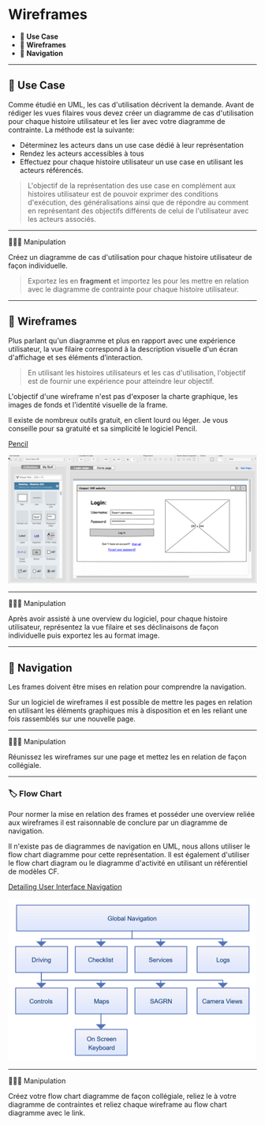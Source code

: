 # Wireframes

* 🔖 **Use Case**
* 🔖 **Wireframes**
* 🔖 **Navigation**

___

## 📑 Use Case

Comme étudié en UML, les cas d'utilisation décrivent la demande. Avant de rédiger les vues filaires vous devez créer un diagramme de cas d'utilisation pour chaque histoire utilisateur et les lier avec votre diagramme de contrainte. La méthode est la suivante:

* Déterminez les acteurs dans un use case dédié à leur représentation
* Rendez les acteurs accessibles à tous
* Effectuez pour chaque histoire utilisateur un use case en utilisant les acteurs référencés.

> L'objectif de la représentation des use case en complément aux histoires utilisateur est de pouvoir exprimer des conditions d'exécution, des généralisations ainsi que de répondre au comment en représentant des objectifs différents de celui de l'utilisateur avec les acteurs associés.

___

👨🏻‍💻 Manipulation

Créez un diagramme de cas d'utilisation pour chaque histoire utilisateur de façon individuelle.

> Exportez les en **fragment** et importez les pour les mettre en relation avec le diagramme de contrainte pour chaque histoire utilisateur.

___

## 📑 Wireframes

Plus parlant qu'un diagramme et plus en rapport avec une expérience utilisateur, la vue filaire correspond à la description visuelle d'un écran d'affichage et ses éléments d’interaction.

> En utilisant les histoires utilisateurs et les cas d'utilisation, l'objectif est de fournir une expérience pour atteindre leur objectif.

L'objectif d'une wireframe n'est pas d'exposer la charte graphique, les images de fonds et l'identité visuelle de la frame.

Il existe de nombreux outils gratuit, en client lourd ou léger. Je vous conseille pour sa gratuité et sa simplicité le logiciel Pencil.

[Pencil](https://pencil.evolus.vn/)

![image](https://raw.githubusercontent.com/seeren-training/Methodo/master/wiki/resources/pencil.png)

___

👨🏻‍💻 Manipulation

Après avoir assisté à une overview du logiciel, pour chaque histoire utilisateur, représentez la vue filaire et ses déclinaisons de façon individuelle puis exportez les au format image.

___


## 📑 Navigation

Les frames doivent être mises en relation pour comprendre la navigation.

Sur un logiciel de wireframes il est possible de mettre les pages en relation en utilisant les éléments graphiques mis à disposition et en les reliant une fois rassemblés sur une nouvelle page.

___

👨🏻‍💻 Manipulation

Réunissez les wireframes sur une page et mettez les en relation de façon collégiale.

___

### 🏷️ **Flow Chart**

Pour normer la mise en relation des frames et posséder une overview reliée aux wireframes il est raisonnable de conclure par un diagramme de navigation.

Il n'existe pas de diagrammes de navigation en UML, nous allons utiliser le flow chart diagramme pour cette représentation. Il est également d'utiliser le flow chart diagram ou le diagramme d'activité en utilisant un référentiel de modèles CF.

[Detailing User Interface Navigation](https://www.ibm.com/developerworks/rational/library/4697.html)

![image](https://raw.githubusercontent.com/seeren-training/Methodo/master/wiki/resources/flowchart.png)

___

👨🏻‍💻 Manipulation

Créez votre flow chart diagramme de façon collégiale, reliez le à votre diagramme de contraintes et reliez chaque wireframe au flow chart diagramme avec le link.